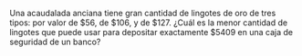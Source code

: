 Una acaudalada anciana tiene gran cantidad de lingotes de oro de tres tipos: 
por valor de $56, de $106, y de $127. 
¿Cuál es la menor cantidad de lingotes que puede usar 
para depositar exactamente $5409 en una caja de seguridad de un banco?
